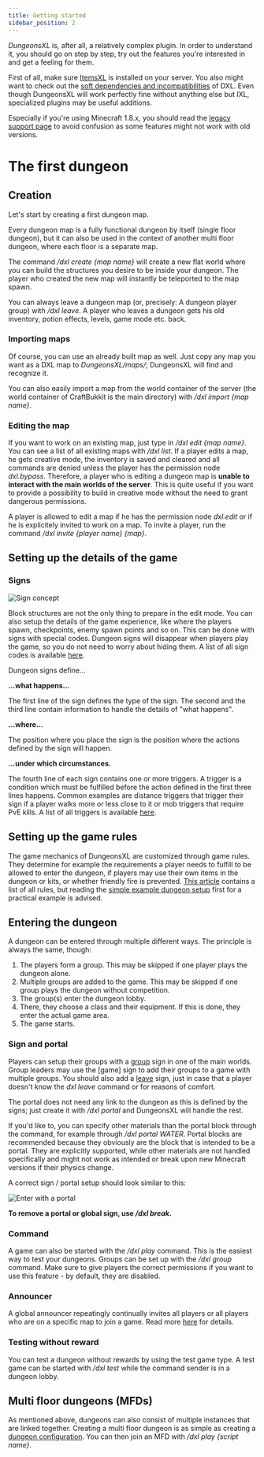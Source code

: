```yaml
---
title: Getting started
sidebar_position: 2
---
```


_DungeonsXL_ is, after all, a relatively complex plugin. In order to understand it, you should go on step by step, try out the features you're interested in and get a feeling for them.

First of all, make sure [ItemsXL](https://www.spigotmc.org/resources/itemsxl.14472/) is installed on your server. You also might want to check out the [soft dependencies and incompatibilities](plugin-integration) of DXL. Even though DungeonsXL will work perfectly fine without anything else but IXL, specialized plugins may be useful additions.

Especially if you're using Minecraft 1.8.x, you should read the [legacy support page](legacy-support) to avoid confusion as some features might not work with old versions.

# The first dungeon
## Creation
Let's start by creating a first dungeon map.

Every dungeon map is a fully functional dungeon by itself (single floor dungeon), but it can also be used in the context of another multi floor dungeon, where each floor is a separate map.

The command _/dxl create {map name}_ will create a new flat world where you can build the structures you desire to be inside your dungeon. The player who created the new map will instantly be teleported to the map spawn.

You can always leave a dungeon map (or, precisely: A dungeon player group) with _/dxl leave_. A player who leaves a dungeon gets his old inventory, potion effects, levels, game mode etc. back.

### Importing maps
Of course, you can use an already built map as well. Just copy any map you want as a DXL map to _DungeonsXL/maps/_; DungeonsXL will find and recognize it.

You can also easily import a map from the world container of the server (the world container of CraftBukkit is the main directory) with _/dxl import {map name}_.

### Editing the map
If you want to work on an existing map, just type in _/dxl edit {map name}_. You can see a list of all existing maps with _/dxl list_. If a player edits a map, he gets creative mode, the inventory is saved and cleared and all commands are denied unless the player has the permission node _dxl.bypass_. Therefore, a player who is editing a dungeon map is **unable to interact with the main worlds of the server**. This is quite useful if you want to provide a possibility to build in creative mode without the need to grant dangerous permissions.

A player is allowed to edit a map if he has the permission node _dxl.edit_ or if he is explicitely invited to work on a map. To invite a player, run the command _/dxl invite {player name} {map}_.

## Setting up the details of the game
### Signs

![Sign concept](http://feuerstern.bplaced.net/ressourcen/DXLSigns/SignConcept.png)

Block structures are not the only thing to prepare in the edit mode. You can also setup the details of the game experience, like where the players spawn, checkpoints, enemy spawn points and so on. This can be done with signs with special codes. Dungeon signs will disappear when players play the game, so you do not need to worry about hiding them. A list of all sign codes is available [here](signs).

Dungeon signs define...

**...what happens...**

The first line of the sign defines the type of the sign. The second and the third line contain information to handle the details of "what happens".

**...where...**

The position where you place the sign is the position where the actions defined by the sign will happen.

**...under which circumstances.**

The fourth line of each sign contains one or more triggers. A trigger is a condition which must be fulfilled before the action defined in the first three lines happens. Common examples are distance triggers that trigger their sign if a player walks more or less close to it or mob triggers that require PvE kills. A list of all triggers is available [here](signs#triggers).

## Setting up the game rules
The game mechanics of DungeonsXL are customized through game rules. They determine for example the requirements a player needs to fulfill to be allowed to enter the dungeon, if players may use their own items in the dungeon or kits, or whether friendly fire is prevented. [This article](game-rules) contains a list of all rules, but reading the [simple example dungeon setup](simple-dungeon) first for a practical example is advised.

## Entering the dungeon
A dungeon can be entered through multiple different ways. The principle is always the same, though:

1. The players form a group. This may be skipped if one player plays the dungeon alone.
2. Multiple groups are added to the game. This may be skipped if one group plays the dungeon without competition.
3. The group(s) enter the dungeon lobby.
4. There, they choose a class and their equipment. If this is done, they enter the actual game area.
5. The game starts.

### Sign and portal
Players can setup their groups with a [group](signs#group) sign in one of the main worlds. Group leaders may use the [game] sign to add their groups to a game with multiple groups. You should also add a [leave](signs#leave) sign, just in case that a player doesn't know the _dxl leave_ command or for reasons of comfort.

The portal does not need any link to the dungeon as this is defined by the signs; just create it with _/dxl portal_ and DungeonsXL will handle the rest.

If you'd like to, you can specify other materials than the portal block through the command, for example through _/dxl portal WATER_. Portal blocks are recommended because they obviously are the block that is intended to be a portal. They are explicitly supported, while other materials are not handled specifically and might not work as intended or break upon new Minecraft versions if their physics change.

A correct sign / portal setup should look similar to this:

![Enter with a portal](http://feuerstern.bplaced.net/ressourcen/DXLSigns/EnterPortal.png)

**To remove a portal or global sign, use _/dxl break_.**

### Command
A game can also be started with the _/dxl play_ command. This is the easiest way to test your dungeons. Groups can be set up with the _/dxl group_ command. Make sure to give players the correct permissions if you want to use this feature - by default, they are disabled.

### Announcer
A global announcer repeatingly continually invites all players or all players who are on a specific map to join a game. Read more [here](scripts#announcements) for details.

### Testing without reward
You can test a dungeon without rewards by using the test game type. A test game can be started with _/dxl test_ while the command sender is in a dungeon lobby.

## Multi floor dungeons (MFDs)
As mentioned above, dungeons can also consist of multiple instances that are linked together. Creating a multi floor dungeon is as simple as creating a [dungeon configuration](dungeon-configuration). You can then join an MFD with _/dxl play {script name}_.

